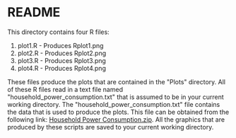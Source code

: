 # README

This directory contains four R files:

1. plot1.R - Produces Rplot1.png
2. plot2.R - Produces Rplot2.png
3. plot3.R - Produces Rplot3.png
4. plot4.R - Produces Rplot4.png

These files produce the plots that are contained in the "Plots" directory. All of these R files read in a text file named "household_power_consumption.txt" that is assumed to be in your current working directory. The "household_power_consumption.txt" file contains the data that is used to produce the plots. This file can be obtained from the following link: [Household Power Consumption.zip](https://d396qusza40orc.cloudfront.net/exdata%2Fdata%2Fhousehold_power_consumption.zip). All the graphics that are produced by these scripts are saved to your current working directory.